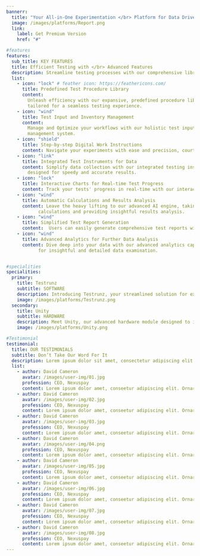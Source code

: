 ```yaml
---
bannerr:
  title: "Your All-in-One Experimentation </br> Platform for Data Driven Decisions"
  image: /images/platforms/Report.png
  link:
    label: Get Premium Version
    href: "#"

#features
features:
  sub_title: KEY FEATURES
  title: Efficient Testing with </br> Advanced Features
  description: Streamline testing processes with our comprehensive library,</br> featuring AI-driven analysis and real-time tracking.
  list:
    - icon: "lock" # feather icon: https://feathericons.com/
      title: Predefined Test Procedure Library
      content:
        Unleash efficiency with our expansive, predefined procedure library,
        tailored for a seamless testing experience.
    - icon: "wind"
      title: Test Input and Inventory Management
      content:
        Manage and Optimize your workflows with our holistic test input and inventory
        management system.
    - icon: "shield"
      title: Step-by-step Digital Work Instructions
      content: Navigate your experiments with ease and precision, courtesy of our detailed digital work instructions.
    - icon: "link"
      title: Integrated Test Instruments for Data
      content: Simplify data collection with our integrated testing instruments,
        designed for speedy and accurate results.
    - icon: "lock"
      title: Interactive Charts for Real-time Test Progress
      content: Track your tests' progress in real-time with our interactive and dynamic charts for enhanced insights.
    - icon: "wind"
      title: Automatic Calculations and Results Analysis
      content: Leave the heavy lifting to our advanced AI engine, taking care of
            calculations and providing insightful results analysis.
    - icon: "wind"
      title: Simplified Test Report Generation
      content:  Users can easily generate comprehensive test reports with our streamlined and user-friendly reporting tool.
    - icon: "wind"
      title: Advanced Analytics for Further Data Analysis
      content: Dive deep into your data with our advanced analytics capabilities,
            for insightful and detailed data examination.


#specialities
specialities:
  primary:
    title: Testrunz
    subtitle: SOFTWARE
    description: Introducing Testrunz, your streamlined solution for executing and tracking product experiments. Testrunz connects to industry-standard test instruments, providing real-time data, analyzing results, and generating reports.
    image: /images/platforms/Testrunz.png
  secondary:
    title: Unity
    subtitle: HARDWARE
    description: Meet Unity, our advanced hardware module designed to interface with lab instruments and facilitate a seamless connection to Testrunz. With its 20-channel capacity for thermocouple, AI, DI, DO measurements and power product measurement features.
    image: /images/platforms/Unity.png

#Testimonial
testimonial:
  title: OUR TESTIMONIALS
  subtitle: Don’t Take Our Word For It
  description: Lorem ipsum dolor sit amet, consectetur adipiscing elit. Morbi egestas </br> Werat viverra id et aliquet. vulputate egestas sollicitudin.
  list:
    - author: David Cameron
      avatar: /images/user-img/01.jpg
      profession: CEO, Nexuspay
      content: Lorem ipsum dolor amet, conseetur adipiscing elit. Ornare quam porta arcu congue felis volutpat. Vitae lectudbfs pellentesque vitae dolor
    - author: David Cameron
      avatar: /images/user-img/02.jpg
      profession: CEO, Nexuspay
      content: Lorem ipsum dolor amet, conseetur adipiscing elit. Ornare quam porta arcu congue felis volutpat. Vitae lectudbfs pellentesque vitae dolor
    - author: David Cameron
      avatar: /images/user-img/03.jpg
      profession: CEO, Nexuspay
      content: Lorem ipsum dolor amet, conseetur adipiscing elit. Ornare quam porta arcu congue felis volutpat. Vitae lectudbfs pellentesque vitae dolor
    - author: David Cameron
      avatar: /images/user-img/04.png
      profession: CEO, Nexuspay
      content: Lorem ipsum dolor amet, conseetur adipiscing elit. Ornare quam porta arcu congue felis volutpat. Vitae lectudbfs pellentesque vitae dolor
    - author: David Cameron
      avatar: /images/user-img/05.jpg
      profession: CEO, Nexuspay
      content: Lorem ipsum dolor amet, conseetur adipiscing elit. Ornare quam porta arcu congue felis volutpat. Vitae lectudbfs pellentesque vitae dolor
    - author: David Cameron
      avatar: /images/user-img/06.jpg
      profession: CEO, Nexuspay
      content: Lorem ipsum dolor amet, conseetur adipiscing elit. Ornare quam porta arcu congue felis volutpat. Vitae lectudbfs pellentesque vitae dolor
    - author: David Cameron
      avatar: /images/user-img/07.jpg
      profession: CEO, Nexuspay
      content: Lorem ipsum dolor amet, conseetur adipiscing elit. Ornare quam porta arcu congue felis volutpat. Vitae lectudbfs pellentesque vitae dolor
    - author: David Cameron
      avatar: /images/user-img/08.jpg
      profession: CEO, Nexuspay
      content: Lorem ipsum dolor amet, conseetur adipiscing elit. Ornare quam porta arcu congue felis volutpat. Vitae lectudbfs pellentesque vitae dolor
---
```

